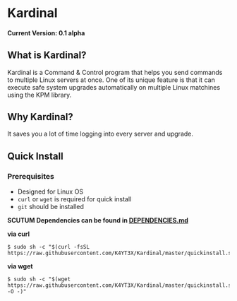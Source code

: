 # Kardinal

#### Current Version: 0.1 alpha

## What is Kardinal?
Kardinal is a Command & Control program that helps you send commands to multiple Linux servers at once. One of its unique feature is that it can execute safe system upgrades automatically on multiple Linux matchines using the KPM library.

## Why Kardinal?
It saves you a lot of time logging into every server and upgrade.

## Quick Install
### Prerequisites
* Designed for Linux OS
* `curl` or `wget` is required for quick install
* `git` should be installed

**SCUTUM Dependencies can be found in [DEPENDENCIES.md](https://github.com/K4YT3X/Kardinal/blob/master/README.md)**

**via curl**
~~~~
$ sudo sh -c "$(curl -fsSL https://raw.githubusercontent.com/K4YT3X/Kardinal/master/quickinstall.sh)"
~~~~

**via wget**
~~~~
$ sudo sh -c "$(wget https://raw.githubusercontent.com/K4YT3X/Kardinal/master/quickinstall.sh -O -)"
~~~~

